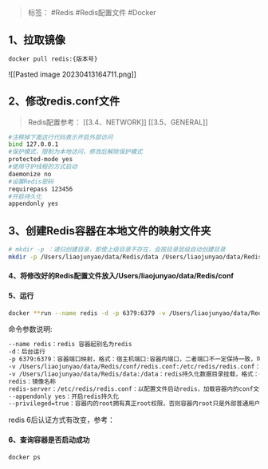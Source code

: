 > 标签： #Redis #Redis配置文件 #Docker 


## 1、拉取镜像

```Bash
docker pull redis:{版本号}
```

![[Pasted image 20230413164711.png]]

## 2、修改redis.conf文件

> Redis配置参考： [[3.4、NETWORK]] [[3.5、GENERAL]] 
```Bash
#注释掉下面这行代码表示开启外部访问
bind 127.0.0.1
#保护模式，限制为本地访问，修改后解除保护模式
protected-mode yes
#使用守护线程的方式启动
daemonize no
#设置Redis密码  
requirepass 123456
#开启持久化  
appendonly yes
```

## 3、创建Redis容器在本地文件的映射文件夹

```Bash
# mkdir -p ：递归创建目录，即使上级目录不存在，会按目录层级自动创建目录
mkdir -p /Users/liaojunyao/data/Redis/data /Users/liaojunyao/data/Redis/conf
```

#### 4、将修改好的Redis配置文件放入/Users/liaojunyao/data/Redis/conf

#### 5、运行

```Bash
docker **run --name redis -d -p 6379:6379 -v /Users/liaojunyao/data/Redis-5.0.14/conf/redis.conf:/etc/redis/redis.conf -v /Users/liaojunyao/data/Redis-5.0.14/data:/data redis:5.0.14 redis-server /etc/redis/redis.conf** **--appendonly yes** 
```

命令参数说明:

```Bash
--name redis：redis 容器起别名为redis
-d：后台运行
-p 6379:6379：容器端口映射，格式：宿主机端口:容器内端口，二者端口不一定保持一致，可自行修改
-v /Users/liaojunyao/data/Redis/conf/redis.conf:/etc/redis/redis.conf：redis 配置文件目录挂载，格式：宿主机文件地址:容器内文件地址 
-v /Users/liaojunyao/data/Redis/data:/data：redis持久化数据目录挂载，格式：宿主机文件地址:容器内文件地址 
redis：镜像名称
redis-server：/etc/redis/redis.conf：以配置文件启动redis，加载容器内的conf文件，最终找到的是挂载的目录/Users/liaojunyao/data/Redis/conf/redis.conf(宿主机目录)
--appendonly yes：开启redis持久化
--privileged=true：容器内的root拥有真正root权限，否则容器内root只是外部普通用户权限

```

redis 6后认证方式有改变，参考：

#### 6、查询容器是否启动成功

```Bash
docker ps
```